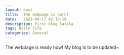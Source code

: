 ```yaml
---
layout: post
title:  The webpage is born!
date:   2023-04-17 02:15:16
description: First blog lalala
tags: Daily life
categories: General
---
```

The webpage is ready now! My blog is to be updated~

